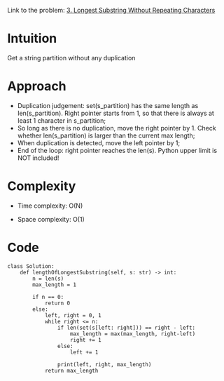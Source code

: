 Link to the problem: [3. Longest Substring Without Repeating Characters](https://leetcode.com/problems/longest-substring-without-repeating-characters/)
# Intuition
<!-- Describe your first thoughts on how to solve this problem. -->
Get a string partition without any duplication
# Approach
<!-- Describe your approach to solving the problem. -->
- Duplication judgement: set(s_partition) has the same length as len(s_partition). Right pointer starts from 1, so that there is always at least 1 character in s_partition;
- So long as there is no duplication, move the right pointer by 1. Check whether len(s_partition) is larger than the current max length;
- When duplication is detected, move the left pointer by 1;
- End of the loop: right pointer reaches the len(s). Python upper limit is NOT included!
# Complexity
- Time complexity: O(N)
<!-- Add your time complexity here, e.g. $$O(n)$$ -->

- Space complexity: O(1)
<!-- Add your space complexity here, e.g. $$O(n)$$ -->

# Code
```
class Solution:
    def lengthOfLongestSubstring(self, s: str) -> int:
        n = len(s)
        max_length = 1
        
        if n == 0:
            return 0
        else:
            left, right = 0, 1
            while right <= n:
                if len(set(s[left: right])) == right - left:
                    max_length = max(max_length, right-left)
                    right += 1       
                else:
                    left += 1
                
                print(left, right, max_length)
            return max_length
                

        
```

